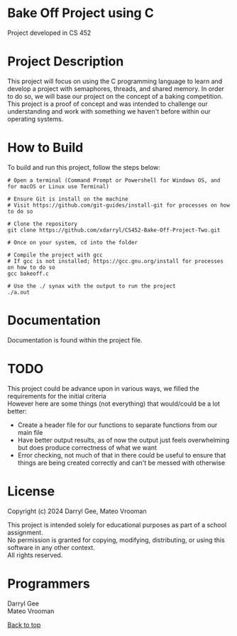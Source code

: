 <a name="top"></a>
# Bake Off Project using C
Project developed in CS 452

# Project Description 
This project will focus on using the C programming language to learn and develop a project with semaphores, threads, and shared memory. In order to do so, we will base our project on the concept of a baking competition. This project is a proof of concept and was intended to challenge our understanding and work with something we haven't before within our operating systems.

# How to Build
To build and run this project, follow the steps below:
```
# Open a terminal (Command Prompt or Powershell for Windows OS, and for macOS or Linux use Terminal)

# Ensure Git is install on the machine
# Visit https://github.com/git-guides/install-git for processes on how to do so

# Clone the repository
git clone https://github.com/xdarryl/CS452-Bake-Off-Project-Two.git

# Once on your system, cd into the folder

# Compile the project with gcc
# If gcc is not installed; https://gcc.gnu.org/install for processes on how to do so
gcc bakeoff.c

# Use the ./ synax with the output to run the project
./a.out 
```

# Documentation
Documentation is found within the project file.

# TODO
This project could be advance upon in various ways, we filled the requirements for the initial criteria\
However here are some things (not everything) that would/could be a lot better:
- Create a header file for our functions to separate functions from our main file
- Have better output results, as of now the output just feels overwhelming but does produce correctness of what we want
- Error checking, not much of that in there could be useful to ensure that things are being created correctly and can't be messed with otherwise



# License
Copyright (c) 2024 Darryl Gee, Mateo Vrooman

This project is intended solely for educational purposes as part of a school assignment.  
No permission is granted for copying, modifying, distributing, or using this software in any other context.  
All rights reserved.

# Programmers
Darryl Gee\
Mateo Vrooman

[Back to top](#top)
